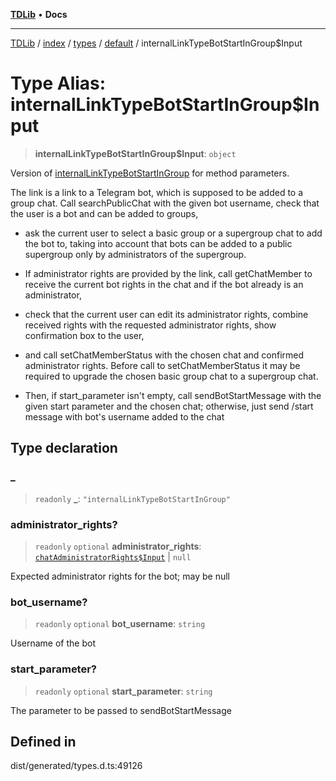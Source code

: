 [**TDLib**](../../../../../../README.md) • **Docs**

***

[TDLib](../../../../../../modules.md) / [index](../../../../../README.md) / [types](../../../README.md) / [default](../README.md) / internalLinkTypeBotStartInGroup$Input

# Type Alias: internalLinkTypeBotStartInGroup$Input

> **internalLinkTypeBotStartInGroup$Input**: `object`

Version of [internalLinkTypeBotStartInGroup](internalLinkTypeBotStartInGroup.md) for method parameters.

The link is a link to a Telegram bot, which is supposed to be added to a group chat. Call searchPublicChat with the given bot username, check that the user is a bot and can be added to groups,

- ask the current user to select a basic group or a supergroup chat to add the bot to, taking into account that bots can be added to a public supergroup only by administrators of the supergroup.

- If administrator rights are provided by the link, call getChatMember to receive the current bot rights in the chat and if the bot already is an administrator,

- check that the current user can edit its administrator rights, combine received rights with the requested administrator rights, show confirmation box to the user,

- and call setChatMemberStatus with the chosen chat and confirmed administrator rights. Before call to setChatMemberStatus it may be required to upgrade the chosen basic group chat to a supergroup chat.

- Then, if start_parameter isn't empty, call sendBotStartMessage with the given start parameter and the chosen chat; otherwise, just send /start message with bot's username added to the chat

## Type declaration

### \_

> `readonly` **\_**: `"internalLinkTypeBotStartInGroup"`

### administrator\_rights?

> `readonly` `optional` **administrator\_rights**: [`chatAdministratorRights$Input`](chatAdministratorRights$Input.md) \| `null`

Expected administrator rights for the bot; may be null

### bot\_username?

> `readonly` `optional` **bot\_username**: `string`

Username of the bot

### start\_parameter?

> `readonly` `optional` **start\_parameter**: `string`

The parameter to be passed to sendBotStartMessage

## Defined in

dist/generated/types.d.ts:49126
